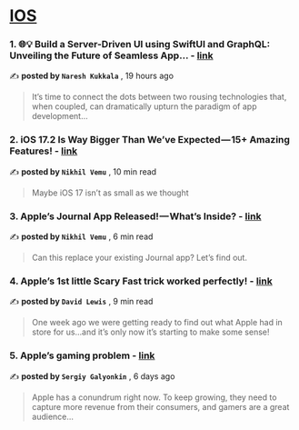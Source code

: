 
<h1><a href=https://medium.com/tag/ios/recommended target="_blank" rel="noopener noreferrer">IOS</a></h1>
<h3>1. 🌐💡 Build a Server-Driven UI using SwiftUI and GraphQL: Unveiling the Future of Seamless App… - <a href=https://medium.com/@nareshkukkala/build-a-server-driven-ui-using-swiftui-and-graphql-unveiling-the-future-of-seamless-app-036bd198f286?source=tag_recommended_feed---------0-84----------ios----------527290ea_2c38_4829_8909_454a6a276e67------- target="_blank" rel="noopener noreferrer">link</a></h3>

✍️ **posted by `Naresh Kukkala`** <date> , 19 hours ago</date>

<blockquote>It’s time to connect the dots between two rousing technologies that, when coupled, can dramatically upturn the paradigm of app development…</blockquote>

<h3>2. iOS 17.2 Is Way Bigger Than We’ve Expected — 15+ Amazing Features! - <a href=https://medium.com/macoclock/ios-17-2-is-way-bigger-than-weve-expected-15-amazing-features-4d4b23c9c69c?source=tag_recommended_feed---------1-107----------ios----------527290ea_2c38_4829_8909_454a6a276e67------- target="_blank" rel="noopener noreferrer">link</a></h3>

✍️ **posted by `Nikhil Vemu`** <date> , 10 min read</date>

<blockquote>Maybe iOS 17 isn’t as small as we thought</blockquote>

<h3>3. Apple’s Journal App Released! — What’s Inside? - <a href=https://medium.com/macoclock/apples-journal-app-released-what-s-inside-63fdaaa92400?source=tag_recommended_feed---------2-85----------ios----------527290ea_2c38_4829_8909_454a6a276e67------- target="_blank" rel="noopener noreferrer">link</a></h3>

✍️ **posted by `Nikhil Vemu`** <date> , 6 min read</date>

<blockquote>Can this replace your existing Journal app? Let’s find out.</blockquote>

<h3>4. Apple’s 1st little Scary Fast trick worked perfectly! - <a href=https://medium.com/macoclock/apples-1st-little-scary-fast-trick-worked-perfectly-68ec2e078ce0?source=tag_recommended_feed---------3-84----------ios----------527290ea_2c38_4829_8909_454a6a276e67------- target="_blank" rel="noopener noreferrer">link</a></h3>

✍️ **posted by `David Lewis`** <date> , 9 min read</date>

<blockquote>One week ago we were getting ready to find out what Apple had in store for us…and it’s only now it’s starting to make some sense!</blockquote>

<h3>5. Apple’s gaming problem - <a href=https://medium.com/steam-spy/apples-gaming-problem-d9632c060e1b?source=tag_recommended_feed---------4-107----------ios----------527290ea_2c38_4829_8909_454a6a276e67------- target="_blank" rel="noopener noreferrer">link</a></h3>

✍️ **posted by `Sergiy Galyonkin`** <date> , 6 days ago</date>

<blockquote>Apple has a conundrum right now. To keep growing, they need to capture more revenue from their consumers, and gamers are a great audience…</blockquote>

